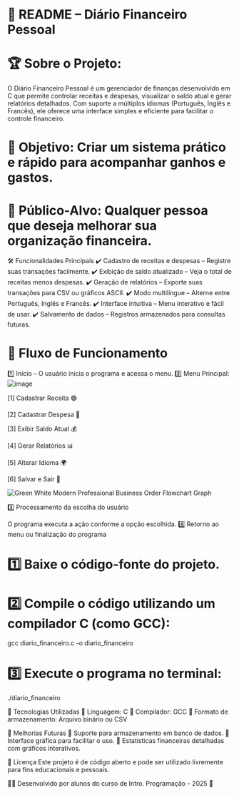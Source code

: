 # 📌 README – Diário Financeiro Pessoal

# 🏆 Sobre o Projeto:

O Diário Financeiro Pessoal é um gerenciador de finanças desenvolvido em C que permite controlar receitas e despesas, visualizar o saldo atual e gerar relatórios detalhados. Com suporte a múltiplos idiomas (Português, Inglês e Francês), ele oferece uma interface simples e eficiente para facilitar o controle financeiro.

# 🔹 Objetivo: Criar um sistema prático e rápido para acompanhar ganhos e gastos.
# 🔹 Público-Alvo: Qualquer pessoa que deseja melhorar sua organização financeira.

🛠 Funcionalidades Principais
✔ Cadastro de receitas e despesas – Registre suas transações facilmente.
✔ Exibição de saldo atualizado – Veja o total de receitas menos despesas.
✔ Geração de relatórios – Exporte suas transações para CSV ou gráficos ASCII.
✔ Modo multilíngue – Alterne entre Português, Inglês e Francês.
✔ Interface intuitiva – Menu interativo e fácil de usar.
✔ Salvamento de dados – Registros armazenados para consultas futuras.

# 📜 Fluxo de Funcionamento
1️⃣ Início – O usuário inicia o programa e acessa o menu.
2️⃣ Menu Principal:
![image](https://github.com/user-attachments/assets/38d642ad-7eeb-47d1-9f91-8fd372f93862)

[1] Cadastrar Receita 🟢

[2] Cadastrar Despesa 🔴

[3] Exibir Saldo Atual 💰

[4] Gerar Relatórios 📊

[5] Alterar Idioma 🌍

[6] Salvar e Sair 💾

![Green White Modern Professional Business Order Flowchart Graph](https://github.com/user-attachments/assets/588e2c78-a0e7-464d-a06d-bbc1413f379c)



3️⃣ Processamento da escolha do usuário

O programa executa a ação conforme a opção escolhida.
4️⃣ Retorno ao menu ou finalização do programa

# 1️⃣ Baixe o código-fonte do projeto.

# 2️⃣ Compile o código utilizando um compilador C (como GCC):
gcc diario_financeiro.c -o diario_financeiro

# 3️⃣ Execute o programa no terminal:
./diario_financeiro

🔧 Tecnologias Utilizadas
📌 Linguagem: C
📌 Compilador: GCC
📌 Formato de armazenamento: Arquivo binário ou CSV

🎨 Melhorias Futuras
🔹 Suporte para armazenamento em banco de dados.
🔹 Interface gráfica para facilitar o uso.
🔹 Estatísticas financeiras detalhadas com gráficos interativos.

📜 Licença
Este projeto é de código aberto e pode ser utilizado livremente para fins educacionais e pessoais.

👨‍💻 Desenvolvido por alunos do curso de Intro. Programação – 2025 🚀











 
